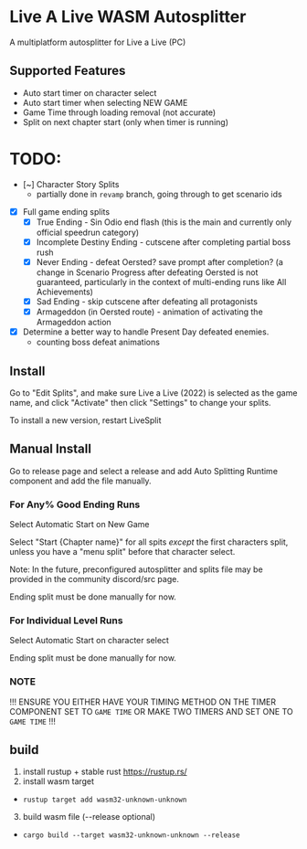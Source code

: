 # Live A Live WASM Autosplitter

A multiplatform autosplitter for Live a Live (PC)

## Supported Features
- Auto start timer on character select
- Auto start timer when selecting NEW GAME
- Game Time through loading removal (not accurate)
- Split on next chapter start (only when timer is running)

# TODO:
- [~] Character Story Splits
   - partially done in `revamp` branch, going through to get scenario ids
- [x] Full game ending splits
    - [x] True Ending - Sin Odio end flash (this is the main and currently only official speedrun category)
    - [x] Incomplete Destiny Ending - cutscene after completing partial boss rush
    - [x] Never Ending - defeat Oersted? save prompt after completion? (a change in Scenario Progress after defeating Oersted is not guaranteed, particularly in the context of multi-ending runs like All Achievements)
    - [x] Sad Ending - skip cutscene after defeating all protagonists
    - [x] Armageddon (in Oersted route) - animation of activating the Armageddon action
- [x] Determine a better way to handle Present Day defeated enemies.
  - counting boss defeat animations

## Install

Go to "Edit Splits", and make sure Live a Live (2022) is selected as the game name, and click "Activate" then click "Settings" to change your splits.

To install a new version, restart LiveSplit

## Manual Install

Go to release page and select a release and add Auto Splitting Runtime component and add the file manually.

### For Any% Good Ending Runs

Select Automatic Start on New Game

Select "Start {Chapter name}" for all spits *except* the first characters split, unless you have a "menu split" before that character select.

Note: In the future, preconfigured autosplitter and splits file may be provided in the community discord/src page.

Ending split must be done manually for now.

### For Individual Level Runs

Select Automatic Start on character select

Ending split must be done manually for now.

### NOTE

!!! ENSURE YOU EITHER HAVE YOUR TIMING METHOD ON THE TIMER COMPONENT SET TO `GAME TIME` OR MAKE TWO TIMERS AND SET ONE TO `GAME TIME` !!!

## build

1. install rustup + stable rust https://rustup.rs/
2. install wasm target
  - `rustup target add wasm32-unknown-unknown`
3. build wasm file (--release optional)
  - `cargo build --target wasm32-unknown-unknown --release`
